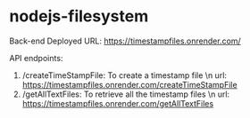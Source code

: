 # nodejs-filesystem
Back-end Deployed URL:
https://timestampfiles.onrender.com/

API endpoints:
1. /createTimeStampFile: To create a timestamp file \n
   url: https://timestampfiles.onrender.com/createTimeStampFile
2. /getAllTextFiles: To retrieve all the timestamp files \n
   url: https://timestampfiles.onrender.com/getAllTextFiles
